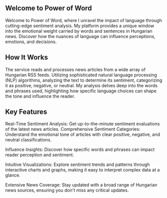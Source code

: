 ## Welcome to Power of Word
Welcome to Power of Word, where I unravel the impact of language through cutting-edge sentiment analysis. 
My platform provides a unique window into the emotional weight carried by words and sentences in Hungarian news. 
Discover how the nuances of language can influence perceptions, emotions, and decisions.

## How It Works
The service reads and processes news articles from a wide array of Hungarian RSS feeds. 
Utilizing sophisticated natural language processing (NLP) algorithms, analyzing the text to determine its sentiment, 
categorizing it as positive, negative, or neutral. My analysis delves deep into the words and phrases used, 
highlighting how specific language choices can shape the tone and influence the reader.

## Key Features
Real-Time Sentiment Analysis: Get up-to-the-minute sentiment evaluations of the latest news articles.
Comprehensive Sentiment Categories: Understand the emotional tone of articles with clear positive, 
negative, and neutral classifications.

Influence Insights: Discover how specific words and phrases can impact reader perception and sentiment.

Intuitive Visualizations: Explore sentiment trends and patterns through interactive charts and graphs, making it easy to interpret complex data at a glance.

Extensive News Coverage: Stay updated with a broad range of Hungarian news sources, ensuring you don't miss any critical updates.